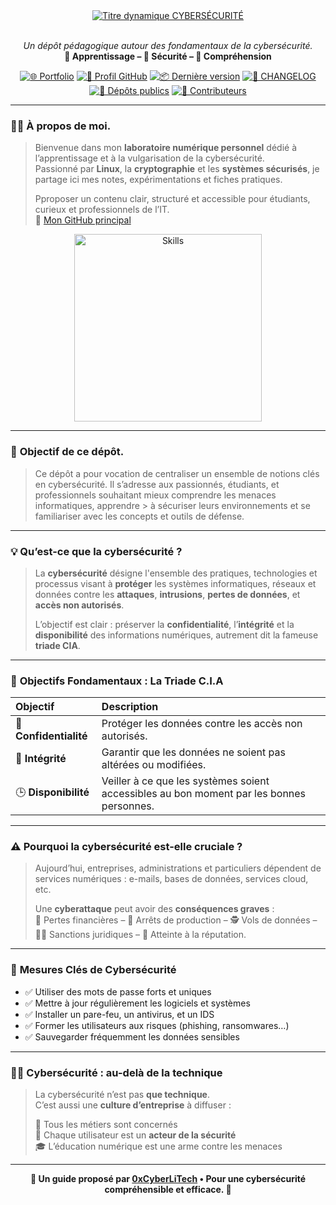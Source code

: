 <div align="center">

  <br></br>
  <a href="https://github.com/0xCyberLiTech">
    <img src="https://readme-typing-svg.herokuapp.com?font=JetBrains+Mono&size=50&duration=6000&pause=1000000000&color=FF0048&center=true&vCenter=true&width=1100&lines=%3ECYBERS%C3%89CURIT%C3%89_" alt="Titre dynamique CYBERSÉCURITÉ" />
  </a>
  <br></br>

  <p align="center">
    <em>Un dépôt pédagogique autour des fondamentaux de la cybersécurité.</em><br>
    <b>📘 Apprentissage – 🔐 Sécurité – 🧠 Compréhension</b>
  </p>

  [![🌐 Portfolio](https://img.shields.io/badge/Portfolio-0xCyberLiTech-181717?logo=github&style=flat-square)](https://0xcyberlitech.github.io/)
  [![🔗 Profil GitHub](https://img.shields.io/badge/Profil-GitHub-181717?logo=github&style=flat-square)](https://github.com/0xCyberLiTech)
  [![📦 Dernière version](https://img.shields.io/github/v/release/0xCyberLiTech/Cybersecurite?label=version&style=flat-square)](https://github.com/0xCyberLiTech/Cybersecurite/releases/latest)
  [![📄 CHANGELOG](https://img.shields.io/badge/📄%20Changelog-Cybersecurite-blue?style=flat-square)](https://github.com/0xCyberLiTech/Cybersecurite/blob/main/CHANGELOG.md)
  [![📂 Dépôts publics](https://img.shields.io/badge/Dépôts-publics-blue?style=flat-square)](https://github.com/0xCyberLiTech?tab=repositories)
  [![👥 Contributeurs](https://img.shields.io/badge/👥%20Contributeurs-cliquez%20ici-007ec6?style=flat-square)](https://github.com/0xCyberLiTech/Cybersecurite/graphs/contributors)

</div>

---

### 👨‍💻 **À propos de moi.**

> Bienvenue dans mon **laboratoire numérique personnel** dédié à l’apprentissage et à la vulgarisation de la cybersécurité.  
> Passionné par **Linux**, la **cryptographie** et les **systèmes sécurisés**, je partage ici mes notes, expérimentations et fiches pratiques.  
>  
> Pproposer un contenu clair, structuré et accessible pour étudiants, curieux et professionnels de l’IT.  
> 🔗 [Mon GitHub principal](https://github.com/0xCyberLiTech)

<p align="center">
  <a href="https://github.com/0xCyberLiTech" target="_blank" rel="noopener">
    <img src="https://skillicons.dev/icons?i=linux,debian,bash,docker,nginx,git,vim" alt="Skills" alt="Logo techno" width="300">
  </a>
</p>

---

### 🎯 **Objectif de ce dépôt.**

> Ce dépôt a pour vocation de centraliser un ensemble de notions clés en cybersécurité. Il s’adresse aux passionnés, étudiants, et professionnels souhaitant mieux comprendre les menaces informatiques, apprendre  > à sécuriser leurs environnements et se familiariser avec les concepts et outils de défense.

---

### 💡 **Qu’est-ce que la cybersécurité ?**

> La **cybersécurité** désigne l'ensemble des pratiques, technologies et processus visant à **protéger** les systèmes informatiques, réseaux et données contre les **attaques**, **intrusions**, **pertes de données**, et **accès non autorisés**.
>
> L’objectif est clair : préserver la **confidentialité**, l’**intégrité** et la **disponibilité** des informations numériques, autrement dit la fameuse **triade CIA**.

---

### 🎯 **Objectifs Fondamentaux : La Triade C.I.A**

| Objectif | Description |
|:--|:--|
| 🔐 **Confidentialité** | Protéger les données contre les accès non autorisés. |
| 🧩 **Intégrité** | Garantir que les données ne soient pas altérées ou modifiées. |
| 🕒 **Disponibilité** | Veiller à ce que les systèmes soient accessibles au bon moment par les bonnes personnes. |

---

### ⚠️ **Pourquoi la cybersécurité est-elle cruciale ?**

> Aujourd’hui, entreprises, administrations et particuliers dépendent de services numériques : e-mails, bases de données, services cloud, etc.
>
> Une **cyberattaque** peut avoir des **conséquences graves** :  
> 💸 Pertes financières – 🛑 Arrêts de production – 🕵️ Vols de données – 🧑‍⚖️ Sanctions juridiques – 🧨 Atteinte à la réputation.

---

### 🧰 **Mesures Clés de Cybersécurité**

- ✅ Utiliser des mots de passe forts et uniques
- ✅ Mettre à jour régulièrement les logiciels et systèmes
- ✅ Installer un pare-feu, un antivirus, et un IDS
- ✅ Former les utilisateurs aux risques (phishing, ransomwares…)
- ✅ Sauvegarder fréquemment les données sensibles

---

### 👨‍🏫 **Cybersécurité : au-delà de la technique**

> La cybersécurité n’est pas **que technique**.  
> C’est aussi une **culture d’entreprise** à diffuser :
>
> 🔄 Tous les métiers sont concernés  
> 🤝 Chaque utilisateur est un **acteur de la sécurité**  
> 🎓 L’éducation numérique est une arme contre les menaces

---

<p align="center">
  <b>🔐 Un guide proposé par <a href="https://github.com/0xCyberLiTech">0xCyberLiTech</a> • Pour une cybersécurité compréhensible et efficace. 🔐</b>
</p>

